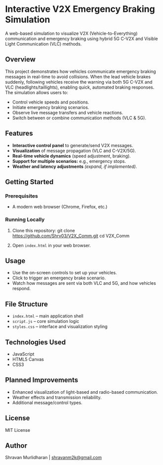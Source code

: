 # Interactive V2X Emergency Braking Simulation

A web-based simulation to visualize V2X (Vehicle-to-Everything) communication and emergency braking using hybrid 5G C-V2X and Visible Light Communication (VLC) methods.

## Overview

This project demonstrates how vehicles communicate emergency braking messages in real-time to avoid collisions. When the lead vehicle brakes suddenly, following vehicles receive the warning via both 5G C-V2X and VLC (headlights/taillights), enabling quick, automated braking responses. The simulation allows users to:

- Control vehicle speeds and positions.
- Initiate emergency braking scenarios.
- Observe live message transfers and vehicle reactions.
- Switch between or combine communication methods (VLC & 5G).

## Features

- **Interactive control panel** to generate/send V2X messages.
- **Visualization** of message propagation (VLC and C-V2X/5G).
- **Real-time vehicle dynamics** (speed adjustment, braking).
- **Support for multiple scenarios:** e.g., emergency stops.
- **Weather and latency adjustments** *(expand, if implemented)*.

## Getting Started

### Prerequisites

- A modern web browser (Chrome, Firefox, etc.)

### Running Locally

1. Clone this repository:
git clone https://github.com/Shrv03/V2X_Comm.git
cd V2X_Comm

2. Open `index.html` in your web browser.


## Usage

- Use the on-screen controls to set up your vehicles.
- Click to trigger an emergency brake scenario.
- Watch how messages are sent via both VLC and 5G, and how vehicles respond.

## File Structure

- `index.html` – main application shell
- `script.js` – core simulation logic
- `styles.css` – interface and visualization styling

## Technologies Used

- JavaScript
- HTML5 Canvas
- CSS3

## Planned Improvements

- Enhanced visualization of light-based and radio-based communication.
- Weather effects and transmission reliability.
- Additional message/control types.

## License

MIT License

## Author

Shravan Murlidharan | shravanm2k@gmail.com 

